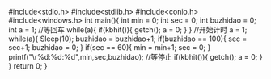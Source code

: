 #include<stdio.h>
#include<stdlib.h>
#include<conio.h>
#include<windows.h>
int main(){
	int min = 0;
	int sec = 0;
	int buzhidao = 0;
	int a = 1;
	//等回车
	while(a){
		if(kbhit()){
			getch();
			a = 0;
		}
	}
	//开始计时
	a = 1;
	while(a){
		Sleep(10);
		buzhidao = buzhidao+1;
		if(buzhidao == 100){
			sec = sec+1;
			buzhidao = 0;
		}
		if(sec == 60){
			min = min+1;
			sec = 0;
		}
		printf("\r%d:%d:%d",min,sec,buzhidao);
		//等停止
		if(kbhit()){
			getch();
			a = 0;
		}
	}
	return 0;
}
